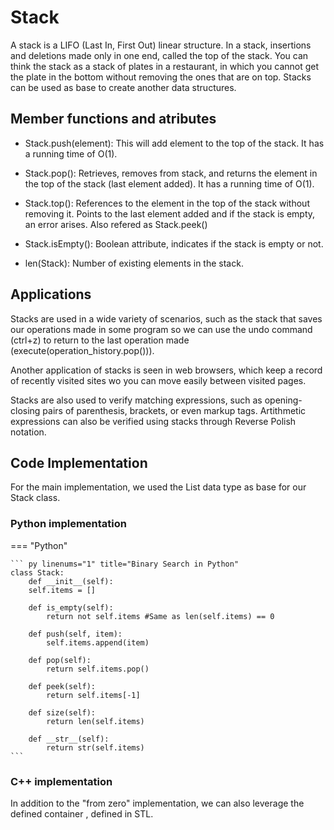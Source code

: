 # Stack
A stack is a LIFO (Last In, First Out) linear structure. In a stack, insertions and deletions made only in one end, called the top of the stack. You can think the stack as a stack of plates in a restaurant, in which you cannot get the plate in the bottom without removing the ones that are on top. Stacks can be used as base to create another data structures. 

## Member functions and atributes

* Stack.push(element): This will add element to the top of the stack. It has a running time of O(1).

* Stack.pop(): Retrieves, removes from stack, and returns the element in the top of the stack (last element added). It has a running time of O(1).

* Stack.top(): References to the element in the top of the stack without removing it. Points to the last element added and if the stack is empty, an error arises. Also refered as Stack.peek()

* Stack.isEmpty(): Boolean attribute, indicates if the stack is empty or not. 

* len(Stack): Number of existing elements in the stack. 

## Applications
Stacks are used in a wide variety of scenarios, such as the stack that saves our operations made in some program so we can use the undo command (ctrl+z) to return to the last operation made (execute(operation_history.pop())).

Another application of stacks is seen in web browsers, which keep a record of recently visited sites wo you can move easily between visited pages.

Stacks are also used to verify matching expressions, such as opening-closing pairs of parenthesis, brackets, or even markup tags. Artithmetic expressions can also be verified using stacks through Reverse Polish notation. 

## Code Implementation
For the main implementation, we used the List data type as base for our Stack class.

### Python implementation
=== "Python"

    ``` py linenums="1" title="Binary Search in Python"
    class Stack:
        def __init__(self):
        self.items = []

        def is_empty(self):
            return not self.items #Same as len(self.items) == 0
        
        def push(self, item):
            self.items.append(item)

        def pop(self):
            return self.items.pop()
        
        def peek(self):
            return self.items[-1]
        
        def size(self):
            return len(self.items)
        
        def __str__(self):
            return str(self.items)
    ```

### C++ implementation
In addition to the "from zero" implementation, we can also leverage the defined container , defined in STL. 

[^1]: Cormen, T.H. et al. (2022) Introduction to algorithms. Cambridge, MA: The MIT Press. 
[^2]: Goodrich, M.T., Tamassia, R. and Goldwasser, M.H. (2013) Data Structures and algorithms in Python. Hoboken, NJ: Wiley. 
[^3]: Skiena, S.S. (2020) The Algorithm Design Manual. 3rd edn. Springer. 
[^4]: Introduction to algorithms: Electrical Engineering and computer science MIT OpenCourseWare. Available at: https://ocw.mit.edu/courses/6-006-introduction-to-algorithms-spring-2020/ (Accessed: 29 September 2024). 
[^5]: Data Structures & Algorithms - Linked Lists - Singly Linked Lists. Available at: https://youtu.be/gpvtfbwgUxM?list=PLaBPUIXZ8s4D2onKZ2wj7dUCglYfA5wBd
